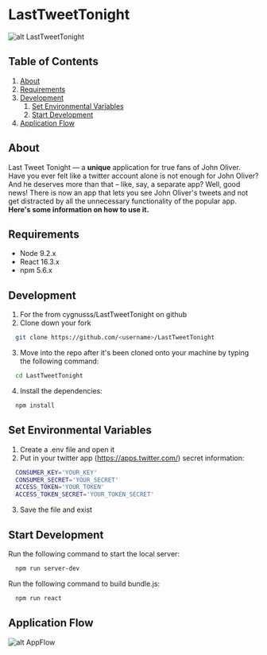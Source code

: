 # LastTweetTonight

![alt LastTweetTonight](https://image.ibb.co/exthgx/Last_Tweet_Tonight.gif)

## Table of Contents

1. [About](#about)
1. [Requirements](#requirements)
1. [Development](#development)
    1. [Set Environmental Variables](#set-environmental-variables)
    1. [Start Development](#start-development)
1. [Application Flow](#application-flow)

## About

Last Tweet Tonight –– a **unique** application for true fans of John Oliver. Have you ever felt like a twitter account alone is not enough for John Oliver? And he deserves more than that – like, say, a separate app? Well, good news! There is now an app that lets you see John Oliver's tweets and not get distracted by all the unnecessary functionality of the popular app. 
**Here's some information on how to use it.**

## Requirements

- Node 9.2.x
- React 16.3.x
- npm 5.6.x

## Development

1. For the from cygnusss/LastTweetTonight on github
2. Clone down your fork
  ```sh
    git clone https://github.com/<username>/LastTweetTonight
  ```
3. Move into the repo after it's been cloned onto your machine by typing the following command:
  ```sh
    cd LastTweetTonight 
  ```
4. Install the dependencies:
  ```sh
    npm install
  ```
## Set Environmental Variables

1. Create a .env file and open it
2. Put in your twitter app (https://apps.twitter.com/) secret information:
  ```sh
    CONSUMER_KEY='YOUR_KEY'
    CONSUMER_SECRET='YOUR_SECRET'
    ACCESS_TOKEN='YOUR_TOKEN'
    ACCESS_TOKEN_SECRET='YOUR_TOKEN_SECRET'
  ```
3. Save the file and exist
  
## Start Development

Run the following command to start the local server:
  ```sh
    npm run server-dev
  ```
Run the following command to build bundle.js:
  ```sh
    npm run react
  ```
## Application Flow

![alt AppFlow](https://image.ibb.co/cfKcWx/Screen_Shot_2018_04_26_at_2_35_25_AM.png)
